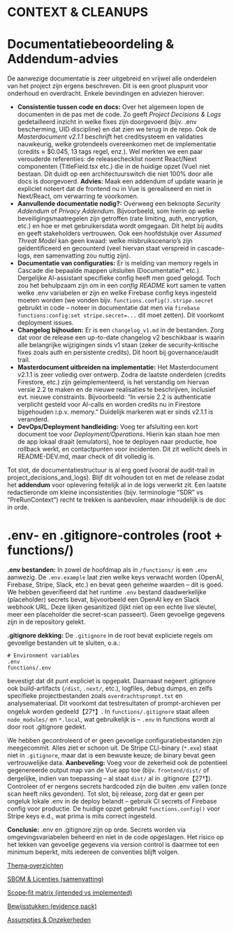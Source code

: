 # CONTEXT & CLEANUPS

# Documentatiebeoordeling & Addendum-advies

De aanwezige documentatie is zeer uitgebreid en vrijwel alle onderdelen van het project zijn ergens beschreven. Dit is een groot pluspunt voor onderhoud en overdracht. Enkele bevindingen en adviezen hierover:

- **Consistentie tussen code en docs:** Over het algemeen lopen de documenten in de pas met de code. Zo geeft *Project Decisions & Logs* gedetailleerd inzicht in welke fixes zijn doorgevoerd (bijv. .env bescherming, UID discipline) en dat zien we terug in de repo. Ook de *Masterdocument v2.1.1* beschrijft het creditsysteem en validaties nauwkeurig, welke grotendeels overeenkomen met de implementatie (credits ≈ $0.045, 13 tags regel, enz.). Wel merkten we een paar verouderde referenties: de releasechecklist noemt React/Next componenten (TitleField.tsx etc.) die in de huidige opzet (Vue) niet bestaan. Dit duidt op een architectuurswitch die niet 100% door alle docs is doorgevoerd. **Advies:** Maak een addendum of update waarin je expliciet noteert dat de frontend nu in Vue is gerealiseerd en niet in Next/React, om verwarring te voorkomen.
- **Aanvullende documentatie nodig?:** Overweeg een beknopte *Security Addendum* of *Privacy Addendum*. Bijvoorbeeld, som hierin op welke beveiligingsmaatregelen zijn getroffen (rate limiting, auth, encryption, etc.) en hoe er met gebruikersdata wordt omgegaan. Dit helpt bij audits en geeft stakeholders vertrouwen. Ook een hoofdstukje over *Assumed Threat Model* kan geen kwaad: welke misbruikscenario’s zijn geïdentificeerd en gecounterd (veel hiervan staat verspreid in cascade-logs, een samenvatting zou nuttig zijn).
- **Documentatie van configuraties:** Er is melding van memory regels in Cascade die bepaalde mappen uitsluiten (Documentatie/* etc.). Dergelijke AI-assistant specifieke config heeft men goed gelogd. Toch zou het behulpzaam zijn om in een *config README* kort samen te vatten welke .env variabelen er zijn en welke Firebase config keys ingesteld moeten worden (we vonden bijv. `functions.config().stripe.secret` gebruikt in code – noteer in documentatie dat men via `firebase functions:config:set stripe.secret=...` dit moet zetten). Dit voorkomt deployment issues.
- **Changelog bijhouden:** Er is een `changelog_v1.md` in de bestanden. Zorg dat voor de release een up-to-date changelog v2 beschikbaar is waarin alle belangrijke wijzigingen sinds v1 staan (zeker de security-kritische fixes zoals auth en persistente credits). Dit hoort bij governance/audit trail.
- **Masterdocument uitbreiden na implementatie:** Het Masterdocument v2.1.1 is zeer volledig over ontwerp. Zodra de laatste onderdelen (credits Firestore, etc.) zijn geïmplementeerd, is het verstandig om hiervan versie 2.2 te maken en de nieuwe realisaties te beschrijven, inclusief evt. nieuwe constraints. Bijvoorbeeld: “In versie 2.2 is authenticatie verplicht gesteld voor AI-calls en worden credits nu in Firestore bijgehouden i.p.v. memory.” Duidelijk markeren wat er sinds v2.1.1 is veranderd.
- **DevOps/Deployment handleiding:** Voeg ter afsluiting een kort document toe voor *Deployment/Operations*. Hierin kan staan hoe men de app lokaal draait (emulators), hoe te deployen naar productie, hoe rollback werkt, en contactpunten voor incidenten. Dit zit wellicht deels in README-DEV.md, maar check of dit volledig is.

Tot slot, de documentatiestructuur is al erg goed (vooral de audit-trail in project_decisions_and_logs). Blijf dit volhouden tot en met de release zodat het **addendum** voor oplevering feitelijk al in de logs verwerkt zit. Een laatste redactieronde om kleine inconsistenties (bijv. terminologie “SDR” vs “PreRunContext”) recht te trekken is aanbevolen, maar inhoudelijk is de doc in orde.

# .env‑ en .gitignore‑controles (root + functions/)

**.env bestanden:** In zowel de hoofdmap als in `/functions/` is een `.env` aanwezig. De `.env.example` laat zien welke keys verwacht worden (OpenAI, Firebase, Stripe, Slack, etc.) en bevat geen geheime waarden – dit is goed. We hebben geverifieerd dat het runtime `.env` bestand daadwerkelijke (placeholder) secrets bevat, bijvoorbeeld een OpenAI key en Slack webhook URL. Deze lijken gesanitized (lijkt niet op een echte live sleutel, meer een placeholder die secret-scan passeert). Geen gevoelige gegevens zijn in de repository gelekt.

**.gitignore dekking:** De `.gitignore` in de root bevat expliciete regels om gevoelige bestanden uit te sluiten, o.a.:

```
# Environment variables
.env
functions/.env

```

bevestigt dat dit punt expliciet is opgepakt. Daarnaast negeert .gitignore ook build-artifacts (`/dist`, `.next/`, etc.), logfiles, debug dumps, en zelfs specifieke projectbestanden zoals `overdrachtsprompt.txt` en analysemateriaal. Dit voorkomt dat testresultaten of prompt-archieven per ongeluk worden gedeeld【27†】. In `functions/.gitignore` staat alleen `node_modules/` en `*.local`, wat gebruikelijk is – `.env` in functions wordt al door root .gitignore gedekt.

We hebben gecontroleerd of er geen gevoelige configuratiebestanden zijn meegecommit. Alles ziet er schoon uit. De Stripe CLI-binary (`*.exe`) staat niet in `.gitignore`, maar dat is een bewuste keuze; de binary bevat geen vertrouwelijke data.
**Aanbeveling:** Voeg voor de zekerheid ook de potentieel gegenereerde output map van de Vue app toe (bijv. `frontend/dist/` of dergelijke, indien van toepassing – al staat `dist/` al in .gitignore【27†】). Controleer of er nergens secrets hardcoded zijn die buiten .env vallen (onze scan heeft niks gevonden). Tot slot, bij release, zorg dat er geen per ongeluk lokale .env in de deploy belandt – gebruik CI secrets of Firebase config voor productie. De huidige opzet gebruikt `functions.config()` voor Stripe keys e.d., wat prima is mits correct ingesteld.

**Conclusie:** .env en .gitignore zijn op orde. Secrets worden via omgevingsvariabelen beheerd en niet in de code opgeslagen. Het risico op het lekken van gevoelige gegevens via version control is daarmee tot een minimum beperkt, mits iedereen de conventies blijft volgen.

[Thema‑overzichten](Thema%E2%80%91overzichten%2025e3938c475e80738354ffe4c52b61eb.md)

[SBOM & Licenties (samenvatting)](SBOM%20&%20Licenties%20(samenvatting)%2025e3938c475e8054baa0ca065787342e.md)

[Scope‑fit matrix (intended vs implemented)](Scope%E2%80%91fit%20matrix%20(intended%20vs%20implemented)%2025e3938c475e8026b3a4d3919fc96eb1.md)

[Bewijsstukken (evidence pack)](Bewijsstukken%20(evidence%20pack)%2025e3938c475e80bebbfbfc388f43d216.md)

[Assumpties & Onzekerheden](Assumpties%20&%20Onzekerheden%2025e3938c475e8017b608ff60149bc802.md)